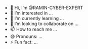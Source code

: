 - 👋 Hi, I’m @RAMIN-CYBER-EXPERT
- 👀 I’m interested in ...
- 🌱 I’m currently learning ...
- 💞️ I’m looking to collaborate on ...
- 📫 How to reach me ...
- 😄 Pronouns: ...
- ⚡ Fun fact: ...

<!---
RAMIN-CYBER-EXPERT/RAMIN-CYBER-EXPERT is a ✨ special ✨ repository because its `README.md` (this file) appears on your GitHub profile.
You can click the Preview link to take a look at your changes.
--->
